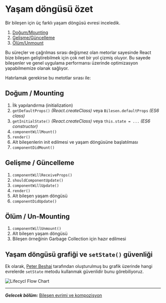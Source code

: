 # Yaşam döngüsü özet

Bir bileşen için üç farklı yaşam döngüsü evresi inceledik. 

1. [Doğum/Mounting](birth_mounting_indepth.md)
2. [Gelişme/Güncelleme](growth_update_indepth.md) 
3. [Ölüm/Unmount](death_unmounting_indepth.md)

Bu süreçler ve çağrılmas sırası değişmez olan metorlar sayesinde React bize bileşen geliştirebilmek için çok net bir yol çizmiş oluyor. Bu sayede bileşenler ve genel uygulama performansı üzerinde optimizasyon yapabilmemize olanak sağlıyor. 

Hatırlamak gerekirse bu metotlar sırası ile:

## Doğum / Mounting
1. İlk yapılandırma (initialization)
2. `getDefaultProps()` *(React.createClass)* veya `Bilesen.defaultProps` *(ES6 class)*
3. `getInitialState()` *(React.createClass)* veya `this.state = ...` *(ES6 constructor)*
4. `componentWillMount()`
5. `render()`
6. Alt bileşenlerin init edilmesi ve yaşam döngüsüne başlatılması
7. `componentDidMount()`
  
## Gelişme / Güncelleme
1. `componentWillReceiveProps()`
2. `shouldComponentUpdate()`
3. `componentWillUpdate()`
3. `render()`
4. Alt bileşen yaşam döngüsü
5. `componentDidUpdate()`

## Ölüm / Un-Mounting
1. `componentWillUnmount()`
4. Alt bileşen yaşam döngüsü 
5. Bileşen örneğinin Garbage Collection için hazır edilmesi

## Yaşam döngüsü grafiği ve `setState()` güvenliği

Ek olarak, [Peter Beshai](https://twitter.com/pbesh) tarafından oluşturulmuş bu grafik üzerinde hangi evrelerde `setState` metodu kullanmak güvenlidir bunu görebiliyoruz.

![Lifecycl Flow Chart](react-lifecycle-flow-chart-states.png)

---

 ***Gelecek bölüm:*** [Bileşen evrimi ve kompozisyon](the_life_cycle_recap.md) 
